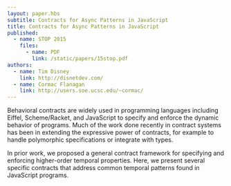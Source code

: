 ```yaml
---
layout: paper.hbs
subtitle: Contracts for Async Patterns in JavaScript
title: Contracts for Async Patterns in JavaScript
published:
  - name: STOP 2015
    files:
      - name: PDF
        link: /static/papers/15stop.pdf
authors:
  - name: Tim Disney
    link: http://disnetdev.com/
  - name: Cormac Flanagan
    link: http://users.soe.ucsc.edu/~cormac/
---
```

Behavioral contracts are widely used in programming languages including Eiffel, Scheme/Racket, and JavaScript to specify and enforce the dynamic behavior of programs. Much of the work done recently in contract systems has been in extending the expressive power of contracts, for example to handle polymorphic specifications or integrate with types.

In prior work, we proposed a general contract framework for specifying and enforcing higher-order temporal properties. Here, we present several specific contracts that address common temporal patterns found in JavaScript programs.
